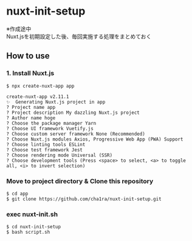 # nuxt-init-setup
※作成途中  
Nuxt.jsを初期設定した後、毎回実施する処理をまとめておく


## How to use

### 1. Install Nuxt.js

```
$ npx create-nuxt-app app

create-nuxt-app v2.11.1
✨  Generating Nuxt.js project in app
? Project name app
? Project description My dazzling Nuxt.js project
? Author name hoge
? Choose the package manager Yarn
? Choose UI framework Vuetify.js
? Choose custom server framework None (Recommended)
? Choose Nuxt.js modules Axios, Progressive Web App (PWA) Support
? Choose linting tools ESLint
? Choose test framework Jest
? Choose rendering mode Universal (SSR)
? Choose development tools (Press <space> to select, <a> to toggle all, <i> to invert selection)
```

### Move to project directory & Clone this repository

```
$ cd app
$ git clone https://github.com/cha1ra/nuxt-init-setup.git
```

### exec nuxt-init.sh

```
$ cd nuxt-init-setup
$ bash script.sh
```
